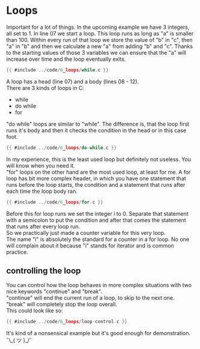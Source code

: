 # Loops

Important for a lot of things. In the upcoming example we have 3 integers, all
set to 1. In line 07 we start a loop. This loop runs as long as "a" is smaller
than 100. Within every run of that loop we store the value of "b" in "c", then
"a" in "b" and then we calculate a new "a" from adding "b" and "c". Thanks to
the starting values of those 3 variables we can ensure that the "a" will
increase over time and the loop eventually exits.  

```c
{{ #include ../code/6_loops/while.c }}
```

A loop has a head (line 07) and a body (lines 08 - 12).  
There are 3 kinds of loops in C:  

- while
- do while
- for

"do while" loops are similar to "while". The difference is, that the loop first
runs it's body and then it checks the condition in the head or in this case
foot.  

```c
{{ #include ../code/6_loops/do-while.c }}
```

In my experience, this is the least used loop but definitely not useless. You
will know when you need it.  
"for" loops on the other hand are the most used loop, at least for me. A for
loop has bit more complex header, in which you have one statement that runs
before the loop starts, the condition and a statement that runs after each time
the loop body ran.  

```c
{{ #include ../code/6_loops/for.c }}
```

Before this for loop runs we set the integer i to 0. Separate that statement
with a semicolon to put the condition and after that comes the statement that
runs after every loop run.  
So we practically just made a counter variable for this very loop.  
The name "i" is absolutely the standard for a counter in a for loop. No one will
complain about it because "i" stands for iterator and is common practice.  

## controlling the loop

You can control how the loop behaves in more complex situations with two nice
keywords "continue" and "break".  
"continue" will end the current run of a loop, to skip to the next one.  
"break" will completely stop the loop overall.  
This could look like so:  

```c
{{ #include ../code/6_loops/loop-control.c }}
```

It's kind of a nonsensical example but it's good enough for demonstration.  
¯\\\_( ツ )\_/¯
